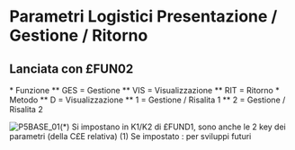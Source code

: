 # Parametri Logistici Presentazione / Gestione / Ritorno
## Lanciata con £FUN02
 \* Funzione
 \*\* GES = Gestione
 \*\* VIS = Visualizzazione
 \*\* RIT = Ritorno
 \* Metodo
 \*\* D = Visualizzazione
 \*\* 1 = Gestione / Risalita 1
 \*\* 2 = Gestione / Risalita 2

![P5BASE_01](http://localhost:3000/immagini/P5BASE_N1/P5BASE_01.png)(\*) Si impostano in K1/K2 di £FUND1, sono anche le 2 key dei parametri (della C£E relativa)
(1) Se impostato :  per sviluppi futuri
